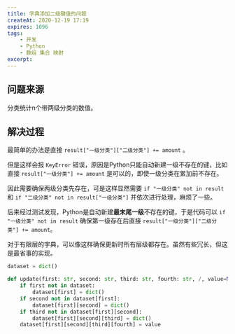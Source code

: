 ```yaml
---
title: 字典添加二级键值的问题
createAt: 2020-12-19 17:19
expires: 1096
tags:
    - 开发
    - Python
    - 数组 集合 映射
excerpt:
---
```


<style scoped>
.VPDoc p:not(.custom-block-title) {
    text-indent: 2em;
}
</style>

## 问题来源

分类统计n个带两级分类的数值。

## 解决过程

最简单的办法是直接 `result["一级分类"]["二级分类"] += amount` 。

但是这样会报 `KeyError` 错误，原因是Python只能自动新建一级不存在的键，比如直接 `result["一级分类"] += amount` 是可以的，即使一级分类在累加前不存在。

因此需要确保两级分类先存在，可是这样显然需要 `if "一级分类" not in result` 和 `if "二级分类" not in result["一级分类"]` 并依次进行处理，麻烦了一些。

后来经过测试发现，Python是自动新建**最末尾一级**不存在的键，于是代码可以 `if "一级分类" not in result` 确保第一级存在后直接 `result["一级分类"]["二级分类"] += amount`。

对于有限层的字典，可以像这样确保更新时所有层级都存在。虽然有些冗长，但这是最省事的实现。

```python :line-numbers
dataset = dict()

def update(first: str, second: str, third: str, fourth: str, /, value=None):
    if first not in dataset:
        dataset[first] = dict()
    if second not in dataset[first]:
        dataset[first][second] = dict()
    if third not in dataset[first][second]:
        dataset[first][second][third] = dict()
    dataset[first][second][third][fourth] = value
```


